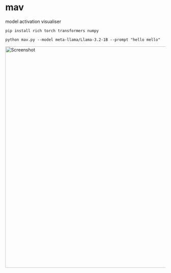 # mav

model activation visualiser

`pip install rich torch transformers numpy`

`python mav.py --model meta-llama/Llama-3.2-1B --prompt "hello mello"`

<img width="695" alt="Screenshot" src="https://github.com/user-attachments/assets/d65fe06b-a726-403c-8a45-5a3f00dee8d2" />
